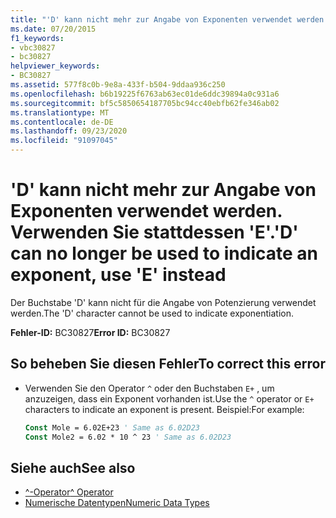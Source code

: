 ```yaml
---
title: "'D' kann nicht mehr zur Angabe von Exponenten verwendet werden. Verwenden Sie stattdessen 'E'."
ms.date: 07/20/2015
f1_keywords:
- vbc30827
- bc30827
helpviewer_keywords:
- BC30827
ms.assetid: 577f8c0b-9e8a-433f-b504-9ddaa936c250
ms.openlocfilehash: b6b19225f6763ab63ec01de6ddc39894a0c931a6
ms.sourcegitcommit: bf5c5850654187705bc94cc40ebfb62fe346ab02
ms.translationtype: MT
ms.contentlocale: de-DE
ms.lasthandoff: 09/23/2020
ms.locfileid: "91097045"
---
```

# <a name="d-can-no-longer-be-used-to-indicate-an-exponent-use-e-instead"></a><span data-ttu-id="5272d-102">'D' kann nicht mehr zur Angabe von Exponenten verwendet werden. Verwenden Sie stattdessen 'E'.</span><span class="sxs-lookup"><span data-stu-id="5272d-102">'D' can no longer be used to indicate an exponent, use 'E' instead</span></span>

<span data-ttu-id="5272d-103">Der Buchstabe 'D' kann nicht für die Angabe von Potenzierung verwendet werden.</span><span class="sxs-lookup"><span data-stu-id="5272d-103">The 'D' character cannot be used to indicate exponentiation.</span></span>  
  
 <span data-ttu-id="5272d-104">**Fehler-ID:** BC30827</span><span class="sxs-lookup"><span data-stu-id="5272d-104">**Error ID:** BC30827</span></span>  
  
## <a name="to-correct-this-error"></a><span data-ttu-id="5272d-105">So beheben Sie diesen Fehler</span><span class="sxs-lookup"><span data-stu-id="5272d-105">To correct this error</span></span>  
  
- <span data-ttu-id="5272d-106">Verwenden Sie den Operator `^` oder den Buchstaben `E+` , um anzuzeigen, dass ein Exponent vorhanden ist.</span><span class="sxs-lookup"><span data-stu-id="5272d-106">Use the `^` operator or `E+` characters to indicate an exponent is present.</span></span> <span data-ttu-id="5272d-107">Beispiel:</span><span class="sxs-lookup"><span data-stu-id="5272d-107">For example:</span></span>  
  
    ```vb  
    Const Mole = 6.02E+23 ' Same as 6.02D23  
    Const Mole2 = 6.02 * 10 ^ 23 ' Same as 6.02D23  
    ```  
  
## <a name="see-also"></a><span data-ttu-id="5272d-108">Siehe auch</span><span class="sxs-lookup"><span data-stu-id="5272d-108">See also</span></span>

- [<span data-ttu-id="5272d-109">^-Operator</span><span class="sxs-lookup"><span data-stu-id="5272d-109">^ Operator</span></span>](../language-reference/operators/exponentiation-operator.md)
- [<span data-ttu-id="5272d-110">Numerische Datentypen</span><span class="sxs-lookup"><span data-stu-id="5272d-110">Numeric Data Types</span></span>](../programming-guide/language-features/data-types/numeric-data-types.md)
